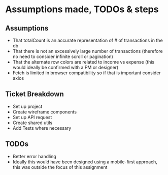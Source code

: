 # Assumptions made, TODOs & steps

## Assumptions
- That totalCount is an accurate representation of # of transactions in the db
- That there is not an excessively large number of transactions (therefore no need to consider infinite scroll or pagination)
- That the alternate row colors are related to income vs expense (this would ideally be confirmed with a PM or designer)
- Fetch is limited in browser compatibility so if that is important consider axios


## Ticket Breakdown
- Set up project
- Create wireframe components
- Set up API request
- Create shared utils
- Add Tests where necessary

## TODOs
- Better error handling
- Ideally this would have been designed using a mobile-first approach, this was outside the focus of this assignment
